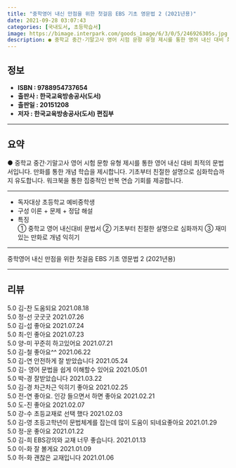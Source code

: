 ```yaml
---
title: "중학영어 내신 만점을 위한 첫걸음 EBS 기초 영문법 2 (2021년용)"
date: 2021-09-28 03:07:43
categories: [국내도서, 초등학습서]
image: https://bimage.interpark.com/goods_image/6/3/0/5/246926305s.jpg
description: ● 중학교 중간·기말고사 영어 시험 문항 유형 제시를 통한 영어 내신 대비 최적의 문법서입니다. 만화를 통한 개념 학습을 제시합니다. 기초부터 친절한 설명으로 심화학습까지 유도합니다. 워크북을 통한 집중적인 반복 연습 기회를 제공합니다.
---
```


## **정보**

- **ISBN : 9788954737654**
- **출판사 : 한국교육방송공사(도서)**
- **출판일 : 20151208**
- **저자 : 한국교육방송공사(도서) 편집부**

------



## **요약**

●  중학교 중간·기말고사 영어 시험 문항 유형 제시를 통한 영어 내신 대비 최적의 문법서입니다. 만화를 통한 개념 학습을 제시합니다. 기초부터 친절한 설명으로 심화학습까지 유도합니다. 워크북을 통한 집중적인 반복 연습 기회를 제공합니다.

------

- 독자대상  초등학교 예비중학생
- 구성  이론 + 문제 + 정답 해설
- 특징  
① 중학교 영어 내신대비 문법서
② 기초부터 친절한 설명으로 심화까지 
③ 재미있는 만화로 개념 익히기

------


중학영어 내신 만점을 위한 첫걸음 EBS 기초 영문법 2 (2021년용) 

------


## **리뷰** 

5.0 김-찬 도움되요 2021.08.18 <br/>5.0 정-선 굿굿굿 2021.07.26 <br/>5.0 김-섭 좋아요  2021.07.24 <br/>5.0 최-인 좋아요 2021.07.23 <br/>5.0 양-미 꾸준히 하고있어요 2021.07.21 <br/>5.0 김-철 좋아요^^ 2021.06.22 <br/>5.0 김-연 안전하게 잘 받았습니다 2021.05.24 <br/>5.0 김- 영어 문법을 쉽게 이해할수 있어요 2021.05.01 <br/>5.0 박-경 잘받았습니다  2021.03.22 <br/>5.0 김-경 차근차근 익히기 좋아요 2021.02.25 <br/>5.0 전-연 좋아요. 인강 들으면서 하면 좋아요 2021.02.21 <br/>5.0 도-진 좋아요 2021.02.07 <br/>5.0 강-수 초등교재로 선택 했다  2021.02.03 <br/>5.0 김-영 초등고학년이 문법체계를 잡는데 많이 도움이 되네요좋아요 2021.01.29 <br/>5.0 정-운 좋아요 2021.01.22 <br/>5.0 김-희 EBS강의와 교재 너무 좋습니다.  2021.01.13 <br/>5.0 이-화 잘 볼게요 2021.01.09 <br/>5.0 허-화 괜찮은 교재입니다 2021.01.06 <br/>